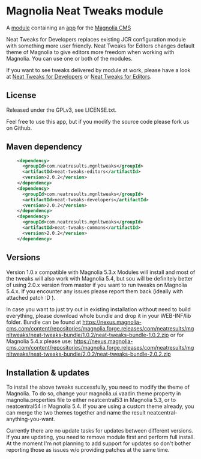 Magnolia Neat Tweaks module
=======================

A [module](https://documentation.magnolia-cms.com/display/DOCS/Modules) containing an [app](https://documentation.magnolia-cms.com/display/DOCS/Apps) for the [Magnolia CMS](http://www.magnolia-cms.com)

Neat Tweaks for Developers replaces existing JCR configuration module with something more user friendly.
Neat Tweaks for Editors changes default theme of Magnolia to give editors more freedom when working with Magnolia.
You can use one or both of the modules.

If you want to see tweaks delivered by module at work, please have a look at [Neat Tweaks for Developers](https://www.youtube.com/playlist?list=PLiOUpSP0-2XA_s1cO6Ao_u46-qnCIxja4) or [Neat Tweaks for Editors](https://www.youtube.com/playlist?list=PLiOUpSP0-2XA76i00oeyInVkuWW7TN5UT).

License
-------

Released under the GPLv3, see LICENSE.txt. 

Feel free to use this app, but if you modify the source code please fork us on Github.

Maven dependency
-----------------
```xml
    <dependency>
      <groupId>com.neatresults.mgnltweaks</groupId>
      <artifactId>neat-tweaks-editors</artifactId>
      <version>2.0.2</version>
    </dependency>
    <dependency>
      <groupId>com.neatresults.mgnltweaks</groupId>
      <artifactId>neat-tweaks-developers</artifactId>
      <version>2.0.2</version>
    </dependency>
    <dependency>
      <groupId>com.neatresults.mgnltweaks</groupId>
      <artifactId>neat-tweaks-commons</artifactId>
      <version>2.0.2</version>
    </dependency>
```

Versions
-----------------
Version 1.0.x compatible with Magnolia 5.3.x
Modules will install and most of the tweaks will also work with Magnolia 5.4, but sou will be definitely better of using 2.0.x version from master if you want to run tweaks on Magnolia 5.4.x. If you encounter any issues please report them back (ideally with attached patch :D ).

In case you want to just try out in existing installation without need to build everything, please download whole bundle and drop it in your WEB-INF/lib folder. Bundle can be found at https://nexus.magnolia-cms.com/content/repositories/magnolia.forge.releases/com/neatresults/mgnltweaks/neat-tweaks-bundle/1.0.2/neat-tweaks-bundle-1.0.2.zip
or for Magnolia 5.4.x please use:
https://nexus.magnolia-cms.com/content/repositories/magnolia.forge.releases/com/neatresults/mgnltweaks/neat-tweaks-bundle/2.0.2/neat-tweaks-bundle-2.0.2.zip

Installation & updates 
-----------------
To install the above tweaks successfully, you need to modify the theme of Magnolia. To do so, change your magnolia.ui.vaadin.theme property in magnolia.properties file to either neatcentral53 in Magnolia 5.3, or to neatcentral54 in Magnolia 5.4. If you are using a custom theme already, you can merge the two themes together and name the result neatcentral-anything-you-want.

Currently there are no update tasks for updates between different versions. If you are updating, you need to remove module first and perform full install. At the moment I'm not planning to add support for updates so don't bother reporting those as issues w/o providing patches at the same time. 
